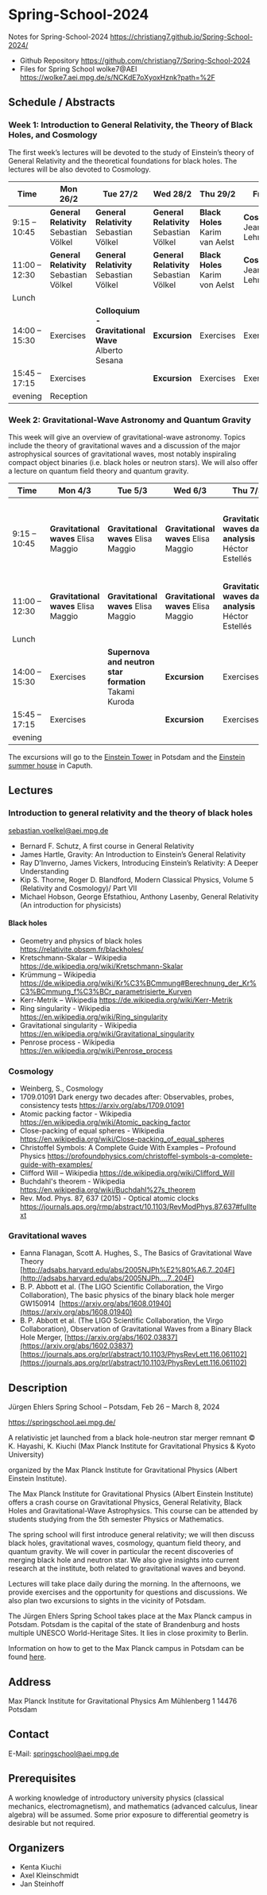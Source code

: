# Spring-School-2024

Notes for Spring-School-2024 https://christiang7.github.io/Spring-School-2024/

* Github Repository https://github.com/christiang7/Spring-School-2024
* Files for Spring School wolke7@AEI https://wolke7.aei.mpg.de/s/NCKdE7oXyoxHznk?path=%2F

## Schedule / Abstracts

### Week 1: Introduction to General Relativity, the Theory of Black Holes, and Cosmology

The first week’s lectures will be devoted to the study of Einstein’s theory of General Relativity and the theoretical foundations for black holes. The lectures will be also devoted to Cosmology.

| Time | Mon 26/2 | Tue 27/2 | Wed 28/2 | Thu 29/2 | Fri 1/3 |
|--------------|-----------|------------|--------------|-----------|------------|
| 9:15 – 10:45 | **General Relativity**  Sebastian Völkel  | **General Relativity**  Sebastian Völkel | **General Relativity**  Sebastian Völkel | **Black Holes**  Karim van Aelst | **Cosmology** Jean-Luc Lehners |
| 11:00 – 12:30 | **General Relativity**  Sebastian Völkel | **General Relativity** Sebastian Völkel | **General Relativity**  Sebastian Völkel | **Black Holes**  Karim von Aelst | **Cosmology** Jean-Luc Lehners |
| Lunch         |           |           |               |           |            |
| 14:00 – 15:30 | Exercises |**Colloquium - Gravitational Wave** Alberto Sesana  | **Excursion** | Exercises | Exercises |
| 15:45 – 17:15 | Exercises |  | **Excursion** | Exercises | Exercises |
| evening       | Reception |           |               |           |           |

### Week 2: Gravitational-Wave Astronomy and Quantum Gravity

This week will give an overview of gravitational-wave astronomy. Topics include the theory of gravitational waves and a discussion of the major astrophysical sources of gravitational waves, most notably inspiraling compact object binaries (i.e. black holes or neutron stars). We will also offer a lecture on quantum field theory and quantum gravity.

| Time | Mon 4/3 | Tue 5/3 | Wed 6/3 | Thu 7/3 | Fri 8/3 |
|--------------|-----------|------------|--------------|-----------|------------|
| 9:15 – 10:45 | **Gravitational waves**  Elisa Maggio | **Gravitational waves**  Elisa Maggio | **Gravitational waves**  Elisa Maggio | **Gravitational waves data analysis**  Héctor Estellés | **Classical Gravity from Quantum Field Theory**  Gustav Mogull |
| 11:00 – 12:30 | **Gravitational waves**  Elisa Maggio | **Gravitational waves** Elisa Maggio | **Gravitational waves** Elisa Maggio | **Gravitational waves data analysis** Héctor Estellés | **Quantum Gravity** Hermann Nicolai |
| Lunch         |           |           |               |           |      |
| 14:00 – 15:30 | Exercises | **Supernova and neutron star formation** Takami Kuroda | **Excursion** | Exercises |  |
| 15:45 – 17:15 | Exercises |                                                 | **Excursion** | Exercises |  |
| evening       |           |                                                     |               |           |      |


The excursions will go to the [Einstein Tower](https://www.aip.de/en/institute/locations/einstein-tower/) in Potsdam and the [Einstein summer house](https://www.einsteinsommerhaus.de/en/sommerhaus/haus/) in Caputh.

## Lectures

### Introduction to general relativity and the theory of black holes
sebastian.voelkel@aei.mpg.de

* Bernard F. Schutz, A first course in General Relativity
* James Hartle, Gravity: An Introduction to Einstein’s General Relativity
* Ray D’Inverno, James Vickers, Introducing Einstein’s Relativity: A Deeper Understanding
* Kip S. Thorne, Roger D. Blandford, Modern Classical Physics, Volume 5 (Relativity and Cosmology)/ Part VII
* Michael Hobson, George Efstathiou, Anthony Lasenby, General Relativity (An introduction for physicists)

#### Black holes

* Geometry and physics of black holes https://relativite.obspm.fr/blackholes/
* Kretschmann-Skalar – Wikipedia https://de.wikipedia.org/wiki/Kretschmann-Skalar
* Krümmung – Wikipedia https://de.wikipedia.org/wiki/Kr%C3%BCmmung#Berechnung_der_Kr%C3%BCmmung_f%C3%BCr_parametrisierte_Kurven
* Kerr-Metrik – Wikipedia https://de.wikipedia.org/wiki/Kerr-Metrik
* Ring singularity - Wikipedia https://en.wikipedia.org/wiki/Ring_singularity
* Gravitational singularity - Wikipedia https://en.wikipedia.org/wiki/Gravitational_singularity
* Penrose process - Wikipedia https://en.wikipedia.org/wiki/Penrose_process

### Cosmology

* Weinberg, S., Cosmology
* 1709.01091 Dark energy two decades after: Observables, probes, consistency tests
	https://arxiv.org/abs/1709.01091
* Atomic packing factor - Wikipedia
	https://en.wikipedia.org/wiki/Atomic_packing_factor
* Close-packing of equal spheres - Wikipedia
	https://en.wikipedia.org/wiki/Close-packing_of_equal_spheres
* Christoffel Symbols: A Complete Guide With Examples – Profound Physics
	https://profoundphysics.com/christoffel-symbols-a-complete-guide-with-examples/
* Clifford Will – Wikipedia
	https://de.wikipedia.org/wiki/Clifford_Will
* Buchdahl's theorem - Wikipedia
	https://en.wikipedia.org/wiki/Buchdahl%27s_theorem
* Rev. Mod. Phys. 87, 637 (2015) - Optical atomic clocks
	https://journals.aps.org/rmp/abstract/10.1103/RevModPhys.87.637#fulltext

### Gravitational waves

* Eanna Flanagan, Scott A. Hughes, S., The Basics of Gravitational Wave Theory
	[http://adsabs.harvard.edu/abs/2005NJPh%E2%80%A6.7..204F](http://adsabs.harvard.edu/abs/2005NJPh....7..204F)
* B. P. Abbott et al. (The LIGO Scientific Collaboration, the Virgo Collaboration), The basic physics of the binary black hole merger
	GW150914  [https://arxiv.org/abs/1608.01940](https://arxiv.org/abs/1608.01940)
* B. P. Abbott et al. (The LIGO Scientific Collaboration, the Virgo Collaboration), Observation of Gravitational Waves from a Binary Black Hole Merger,
	[https://arxiv.org/abs/1602.03837](https://arxiv.org/abs/1602.03837)
	[https://journals.aps.org/prl/abstract/10.1103/PhysRevLett.116.061102](https://journals.aps.org/prl/abstract/10.1103/PhysRevLett.116.061102)

## Description
Jürgen Ehlers Spring School – Potsdam, Feb 26 – March 8, 2024

https://springschool.aei.mpg.de/

A relativistic jet launched from a black hole-neutron star merger remnant
© K. Hayashi, K. Kiuchi (Max Planck Institute for Gravitational Physics & Kyoto University)

organized by the Max Planck Institute for Gravitational Physics (Albert Einstein Institute).

The Max Planck Institute for Gravitational Physics (Albert Einstein Institute) offers a crash course on Gravitational Physics, General Relativity, Black Holes and Gravitational-Wave Astrophysics. This course can be attended by students studying from the 5th semester Physics or Mathematics.

The spring school will first introduce general relativity; we will then discuss black holes, gravitational waves, cosmology, quantum field theory, and quantum gravity. We will cover in particular the recent discoveries of merging black hole and neutron star. We also give insights into current research at the institute, both related to gravitational waves and beyond.

Lectures will take place daily during the morning. In the afternoons, we provide exercises and the opportunity for questions and discussions. We also plan two excursions to sights in the vicinity of Potsdam.

The Jürgen Ehlers Spring School takes place at the Max Planck campus in Potsdam. Potsdam is the capital of the state of Brandenburg and hosts multiple UNESCO World-Heritage Sites. It lies in close proximity to Berlin.

Information on how to get to the Max Planck campus in Potsdam can be found [here](https://www.aei.mpg.de/122863/directions-to-the-aei-potsdam).

## Address

Max Planck Institute for Gravitational Physics
Am Mühlenberg 1
14476 Potsdam

## Contact

E-Mail: springschool@aei.mpg.de

## Prerequisites

A working knowledge of introductory university physics (classical mechanics, electromagnetism), and mathematics (advanced calculus, linear algebra) will be assumed. Some prior exposure to differential geometry is desirable but not required.



## Organizers

* Kenta Kiuchi
* Axel Kleinschmidt
* Jan Steinhoff


